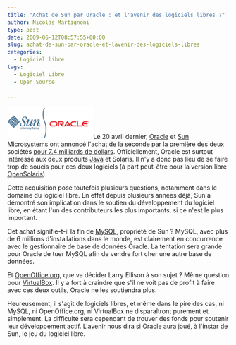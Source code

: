 ```yaml
---
title: "Achat de Sun par Oracle : et l'avenir des logiciels libres ?"
author: Nicolas Martignoni
type: post
date: 2009-06-12T08:57:55+00:00
slug: achat-de-sun-par-oracle-et-lavenir-des-logiciels-libres
categories:
  - Logiciel libre
tags:
  - Logiciel Libre
  - Open Source

---
```

[<img class="alignright size-full wp-image-106" title="Sun et Oracle" src="zot_sun_s_oracle.gif" alt="Sun et Oracle" width="195" height="74" />][1]Le 20 avril dernier, [Oracle][2] et [Sun Microsystems][3] ont annoncé l'achat de la seconde par la première des deux sociétés [pour 7.4 milliards de dollars][1]. Officiellement, Oracle est surtout intéressé aux deux produits [Java][4] et Solaris. Il n'y a donc pas lieu de se faire trop de soucis pour ces deux logiciels (à part peut-être pour la version libre [OpenSolaris][5]).

Cette acquisition pose toutefois plusieurs questions, notamment dans le domaine du logiciel libre. En effet depuis plusieurs années déjà, Sun a démontré son implication dans le soutien du développement du logiciel libre, en étant l'un des contributeurs les plus importants, si ce n'est le plus important.

Cet achat signifie-t-il la fin de [MySQL][6], propriété de Sun ? MySQL, avec plus de 6 millions d'installations dans le monde, est clairement en concurrence avec le gestionnaire de base de données Oracle. La tentation sera grande pour Oracle de tuer MySQL afin de vendre fort cher une autre base de données.

Et [OpenOffice.org][7], que va décider Larry Ellison à son sujet ? Même question pour [VirtualBox][8]. Il y a fort à craindre que s'il ne voit pas de profit à faire avec ces deux outils, Oracle ne les soutiendra plus.

Heureusement, il s'agit de logiciels libres, et même dans le pire des cas, ni MySQL, ni OpenOffice.org, ni VirtualBox ne disparaîtront purement et simplement. La difficulté sera cependant de trouver des fonds pour soutenir leur développement actif. L'avenir nous dira si Oracle aura joué, à l'instar de Sun, le jeu du logiciel libre.

 [1]: https://www.sun.com/third-party/global/oracle/
 [2]: https://www.oracle.com/
 [3]: https://www.sun.com/
 [4]: https://java.com/
 [5]: https://opensolaris.com/
 [6]: https://www.mysql.com
 [7]: https://www.openoffice.org/
 [8]: https://www.virtualbox.org/

<!--more-->
